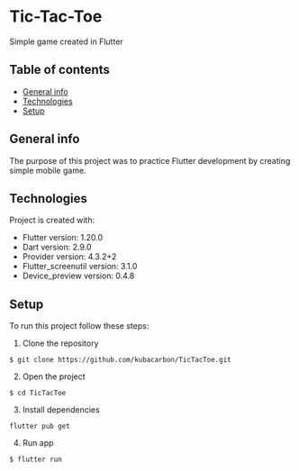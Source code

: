 # Tic-Tac-Toe

Simple game created in Flutter

## Table of contents

- [General info](#general-info)
- [Technologies](#technologies)
- [Setup](#setup)

## General info

The purpose of this project was to practice Flutter development by creating simple mobile game.

## Technologies

Project is created with:

- Flutter version: 1.20.0
- Dart version: 2.9.0
- Provider version: 4.3.2+2
- Flutter_screenutil version: 3.1.0
- Device_preview version: 0.4.8

## Setup

To run this project follow these steps:

1. Clone the repository

```
$ git clone https://github.com/kubacarbon/TicTacToe.git
```

2. Open the project

```
$ cd TicTacToe
```

3. Install dependencies

```
flutter pub get
```

4. Run app

```
$ flutter run
```
